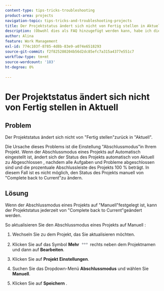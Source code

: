 ```yaml
---
content-type: tips-tricks-troubleshooting
product-area: projects
navigation-topic: tips-tricks-and-troubleshooting-projects
title: Der Projektstatus ändert sich nicht von Fertig stellen in Aktuell
description: (Obwohl dies als FAQ hinzugefügt werden kann, habe ich dies aus Gründen der Suchfähigkeit als eigenen Artikel gelassen.)
author: Alina
feature: Work Management
exl-id: 774c103f-8785-4d8b-83e9-a074e6518293
source-git-commit: f2f825280204b56d2dc85efc7a315a4377e551c7
workflow-type: tm+mt
source-wordcount: '183'
ht-degree: 0%

---
```


# Der Projektstatus ändert sich nicht von Fertig stellen in Aktuell

<!--
<p data-mc-conditions="QuicksilverOrClassic.Draft mode">(Although this can be added as an FAQ, I have left this as its own article for search-ability reasons)</p>
-->

## Problem

Der Projektstatus ändert sich nicht von &quot;Fertig stellen&quot;zurück in &quot;Aktuell&quot;.

Die Ursache dieses Problems ist die Einstellung &quot;Abschlussmodus&quot;in Ihrem Projekt. Wenn der Abschlussmodus eines Projekts auf Automatisch eingestellt ist, ändert sich der Status des Projekts automatisch von Aktuell zu Abgeschlossen , nachdem alle Aufgaben und Probleme abgeschlossen sind und die prozentuale Abschlussleiste des Projekts 100 % beträgt. In diesem Fall ist es nicht möglich, den Status des Projekts manuell von &quot;Complete back to Current&quot;zu ändern.

## Lösung

Wenn der Abschlussmodus eines Projekts auf &quot;Manuell&quot;festgelegt ist, kann der Projektstatus jederzeit von &quot;Complete back to Current&quot;geändert werden.

So aktualisieren Sie den Abschlussmodus eines Projekts auf Manuell :

1. Wechseln Sie zu dem Projekt, das Sie aktualisieren möchten.
1. Klicken Sie auf das Symbol **Mehr** ![](assets/more-icon.png) rechts neben dem Projektnamen und dann auf **Bearbeiten**.
1. Klicken Sie auf **Projekt** **Einstellungen**.

1. Suchen Sie das Dropdown-Menü **Abschlussmodus** und wählen Sie **Manuell**.

1. Klicken Sie auf **Speichern** .
